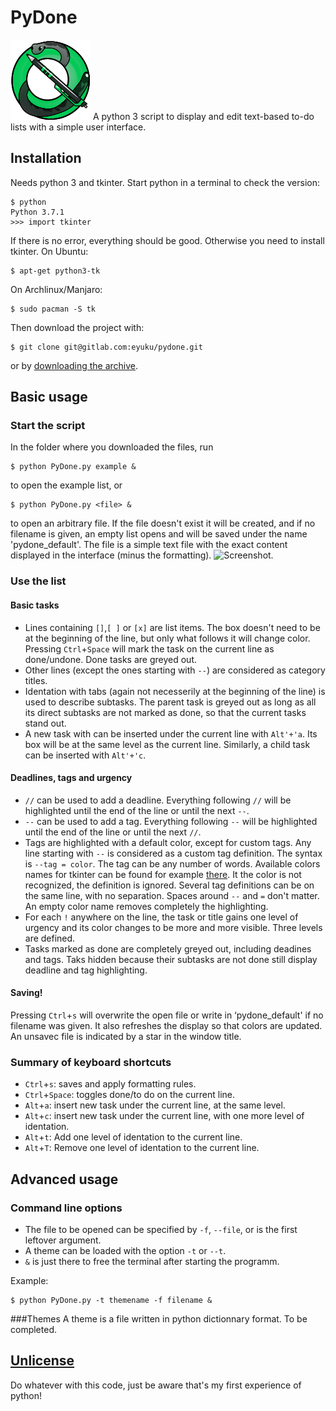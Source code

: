 # PyDone

![PyDone icon: a snake and a pen, crossing and forming an ampersand.](./icon.png)
A python 3 script to display and edit text-based to-do lists with a simple user interface.


## Installation

Needs python 3 and tkinter.
Start python in a terminal to check the version:
```console
$ python
Python 3.7.1
>>> import tkinter
```
If there is no error, everything should be good. Otherwise you need to install tkinter.
On Ubuntu:
```console
$ apt-get python3-tk
```
On Archlinux/Manjaro:
```console
$ sudo pacman -S tk
```
Then download the project with:
```console
$ git clone git@gitlab.com:eyuku/pydone.git
```
or by [downloading the archive](https://gitlab.com/eyuku/pydone/-/archive/master/pydone-master.zip).

## Basic usage
### Start the script
In the folder where you downloaded the files, run
```console
$ python PyDone.py example &
```
to open the example list, or
```console
$ python PyDone.py <file> &
```
to open an arbitrary file. If the file doesn't exist it will be created, and if no filename is given, an empty list opens and will be saved under the name 'pydone_default'. The file is a simple text file with the exact content displayed in the interface (minus the formatting).
![Screenshot.](https://gitlab.com/eyuku/pydone/raw/master/screenshot.png)
### Use the list
#### Basic tasks
* Lines containing `[]`,`[ ]` or `[x]` are list items. The box doesn't need to be at the beginning of the line, but only what follows it will change color. Pressing `Ctrl`+`Space` will mark the task on the current line as done/undone. Done tasks are greyed out.
* Other lines (except the ones starting with `--`) are considered as category titles.
* Identation with tabs (again not necesserily at the beginning of the line) is used to describe subtasks. The parent task is greyed out as long as all its direct subtasks are not marked as done, so that the current tasks stand out.
* A new task with can be inserted under the current line with `Alt'+'a`.  Its box will be at the same level as the current line. Similarly, a child task can be inserted with `Alt'+'c`.
#### Deadlines, tags and urgency
* `//` can be used to add a deadline. Everything following `//` will be highlighted until the end of the line or until the next `--`.
* `--` can be used to add a tag. Everything following `--` will be highlighted until the end of the line or until the next `//`.
* Tags are highlighted with a default color, except for custom tags. Any line starting with `--` is considered as a custom tag definition. The syntax is `--tag = color`. The tag can be any number of words. Available colors names for tkinter can be found for example [there](http://www.science.smith.edu/dftwiki/index.php/Color_Charts_for_TKinter). It the color is not recognized, the definition is ignored. Several tag definitions can be on the same line, with no separation. Spaces around `--` and `=` don't matter. An empty color name removes completely the highlighting.
* For each `!` anywhere on the line, the task or title gains one level of urgency and its color changes to be more and more visible. Three levels are defined.
* Tasks marked as done are completely greyed out, including deadines and tags. Taks hidden because their subtasks are not done still display deadline and tag highlighting.
#### Saving!
Pressing `Ctrl`+`s` will overwrite the open file or write in ‘pydone_default' if no filename was given. It also refreshes the display so that colors are updated. An unsavec file is indicated by a star in the window title.

### Summary of keyboard shortcuts
* `Ctrl`+`s`: saves and apply formatting rules.
* `Ctrl`+`Space`: toggles done/to do on the current line.
* `Alt`+`a`: insert new task under the current line, at the same level.
* `Alt`+`c`: insert new task under the current line, with one more level of identation.
* `Alt`+`t`: Add one level of identation to the current line.
* `Alt`+`T`: Remove one level of identation to the current line.

## Advanced usage
### Command line options
* The file to be opened can be specified by `-f`, `--file`, or is the first leftover argument.
* A theme can be loaded with the option `-t` or `--t`.
* `&` is just there to free the terminal after starting the programm.

Example:
```console
$ python PyDone.py -t themename -f filename &
```

###Themes
A theme is a file written in python dictionnary format.
To be completed.


## [Unlicense](https://gitlab.com/eyuku/pydone/blob/e09a48f2cf2ddcb971668dcae406531dc210341b/LICENSE)

Do whatever with this code, just be aware that's my first experience of python!
